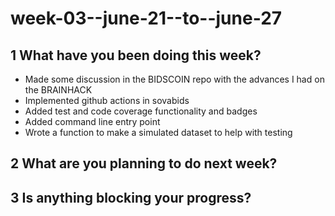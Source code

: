 # week-03--june-21--to--june-27

## 1 What have you been doing this week?

- Made some discussion in the BIDSCOIN repo with the advances I had on the BRAINHACK
- Implemented github actions in sovabids
- Added test and code coverage functionality and badges
- Added command line entry point
- Wrote a function to make a simulated dataset to help with testing

## 2 What are you planning to do next week?

## 3 Is anything blocking your progress?
